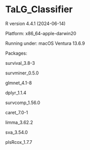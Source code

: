# TaLG_Classifier

R version 4.4.1 (2024-06-14)

Platform: x86_64-apple-darwin20

Running under: macOS Ventura 13.6.9

Packages:

survival_3.8-3

survminer_0.5.0

glmnet_4.1-8

dplyr_1.1.4

survcomp_1.56.0

caret_7.0-1

limma_3.62.2

sva_3.54.0

plsRcox_1.7.7
